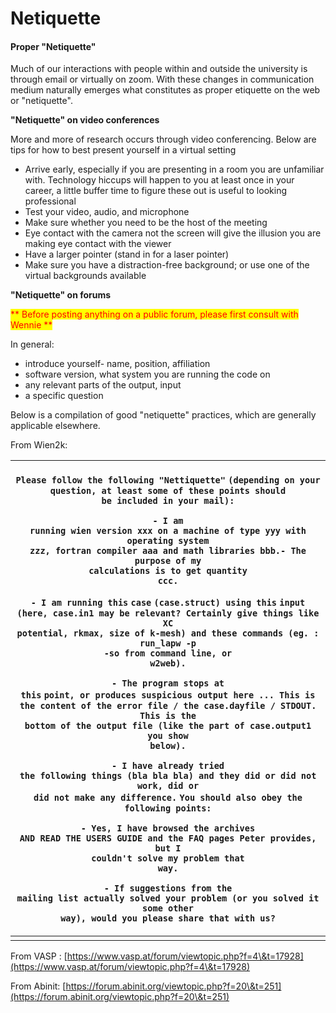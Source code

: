 # Netiquette

#### Proper "Netiquette" <a href="#id-1-computationalresources-proper-netiquette" id="id-1-computationalresources-proper-netiquette"></a>

Much of our interactions with people within and outside the university is through email or virtually on zoom. With these changes in communication medium naturally emerges what constitutes as proper etiquette on the web or "netiquette".

**"Netiquette" on video conferences**

More and more of research occurs through video conferencing. Below are tips for how to best present yourself in a virtual setting

* Arrive early, especially if you are presenting in a room you are unfamiliar with. Technology hiccups will happen to you at least once in your career, a little buffer time to figure these out is useful to looking professional
* Test your video, audio, and microphone
* Make sure whether you need to be the host of the meeting
* Eye contact with the camera not the screen will give the illusion you are making eye contact with the viewer
* Have a larger pointer (stand in for a laser pointer)
* Make sure you have a distraction-free background; or use one of the virtual backgrounds available

**"Netiquette" on forums**

<mark style="color:red;">\*\* Before posting anything on a public forum, please first consult with Wennie \*\*</mark>

In general:

* introduce yourself- name, position, affiliation
* software version, what system you are running the code on
* any relevant parts of the output, input
* a specific question

Below is a compilation of good "netiquette" practices, which are generally applicable elsewhere.&#x20;

From Wien2k:

| <p><code>Please follow the following "Nettiquette"</code> <code>(depending on your question, at least some of these points should be included in your mail):</code></p><p><code></code></p><p><code>- I am running wien version xxx on a machine of type yyy with operating system zzz, fortran compiler aaa and math libraries bbb.- The purpose of my calculations is to get quantity ccc.</code></p><p><code></code></p><p><code>- I am running this</code> <code>case</code> <code>(case.struct) using this</code> <code>input (here, case.in1 may be relevant? Certainly give things like XC potential, rkmax, size of k-mesh)  and these commands (eg. : run_lapw -p -so from command line, or w2web).</code></p><p><code></code></p><p><code>- The program stops at this</code> <code>point, or produces suspicious output here ... This is the content of the error file / the case.dayfile / STDOUT.  This is the bottom of the output file (like the part of case.output1 you show below).</code></p><p><code></code></p><p><code>- I have already tried the following things (bla bla bla) and they did or did not work, did or did not make any difference.</code> <code>You should also obey the following points:</code></p><p><code>- Yes, I have browsed the archives AND READ THE USERS GUIDE and the FAQ pages Peter provides, but I couldn't solve my problem that way.</code></p><p><code></code></p><p><code>- If suggestions from the mailing list actually solved your problem (or you solved it some other way), would you please share that with us?</code></p> |
| ---------------------------------------------------------------------------------------------------------------------------------------------------------------------------------------------------------------------------------------------------------------------------------------------------------------------------------------------------------------------------------------------------------------------------------------------------------------------------------------------------------------------------------------------------------------------------------------------------------------------------------------------------------------------------------------------------------------------------------------------------------------------------------------------------------------------------------------------------------------------------------------------------------------------------------------------------------------------------------------------------------------------------------------------------------------------------------------------------------------------------------------------------------------------------------------------------------------------------------------------------------------------------------------------------------------------------------------------------------------------------------------------------------------------------------------------------------------------------------------------------------------------------------------------------------------------------------------- |
|                                                                                                                                                                                                                                                                                                                                                                                                                                                                                                                                                                                                                                                                                                                                                                                                                                                                                                                                                                                                                                                                                                                                                                                                                                                                                                                                                                                                                                                                                                                                                                                          |

From VASP : [https://www.vasp.at/forum/viewtopic.php?f=4\&t=17928](https://www.vasp.at/forum/viewtopic.php?f=4\&t=17928)

From Abinit: [https://forum.abinit.org/viewtopic.php?f=20\&t=251](https://forum.abinit.org/viewtopic.php?f=20\&t=251)
